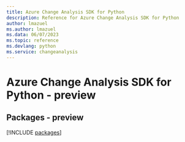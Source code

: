 ```yaml
---
title: Azure Change Analysis SDK for Python
description: Reference for Azure Change Analysis SDK for Python
author: lmazuel
ms.author: lmazuel
ms.data: 06/07/2023
ms.topic: reference
ms.devlang: python
ms.service: changeanalysis
---
```

# Azure Change Analysis SDK for Python - preview
## Packages - preview
[!INCLUDE [packages](change-analysis-index.md)]